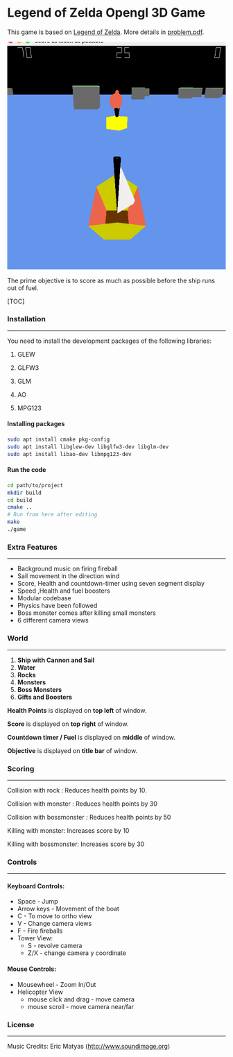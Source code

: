 Legend of Zelda Opengl 3D Game
=========================
This game is based on [Legend of Zelda]( https://www.youtube.com/watch?v=-F6mewS47Fg#t=10m15s).  More details in [problem.pdf](Assignment-1.pdf). 

![](screenshots/game1.png)

The prime objective is to score as much as possible before the ship runs out of fuel.

[TOC]

### Installation
--------

You need to install the development packages of the following libraries:

1. GLEW

2. GLFW3

3. GLM

4. AO

5. MPG123

#### Installing packages

```bash
sudo apt install cmake pkg-config
sudo apt install libglew-dev libglfw3-dev libglm-dev
sudo apt install libao-dev libmpg123-dev
```

#### Run the code

```bash
cd path/to/project
mkdir build
cd build
cmake ..
# Run from here after editing
make
./game
```

### Extra Features

------

- Background music on firing fireball
- Sail movement in the direction wind 
- Score, Health and countdown-timer using seven segment display
- Speed ,Health and fuel boosters 
- Modular codebase
- Physics have been followed
- Boss monster comes after killing small monsters
- 6 different camera views

### World

-----

1. **Ship with Cannon and Sail**
2. **Water** 
3. **Rocks**
4. **Monsters**
5. **Boss Monsters**
6. **Gifts and Boosters** 

**Health Points** is displayed on **top left** of window.

**Score** is displayed on **top right** of  window.

**Countdown timer / Fuel** is displayed on **middle** of window.

**Objective** is displayed on **title bar** of window.

### Scoring

------

Collision with rock : Reduces health points by 10.

Collision with monster : Reduces health points by 30

Collision with bossmonster : Reduces health points by 50

Killing with monster:  Increases score by 10

Killing with bossmonster:  Increases score by 30

### Controls

------

#### Keyboard Controls:

- Space - Jump
- Arrow keys - Movement of the boat
- C - To move to ortho view
- V - Change camera views
- F - Fire fireballs
- Tower View:
  - S - revolve camera
  - Z/X - change camera y coordinate

#### Mouse Controls:

- Mousewheel - Zoom In/Out
- Helicopter View
  - mouse click and drag - move camera
  - mouse scroll - move camera near/far

### License

-----

Music Credits: Eric Matyas (http://www.soundimage.org)
